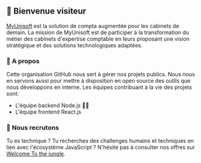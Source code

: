 ## 👋 Bienvenue visiteur

[MyUnisoft](https://www.myunisoft.fr/) est la solution de compta augmentée pour les cabinets de demain. La mission de MyUnisoft est de participer à la transformation du métier des cabinets d'expertise comptable en leurs proposant une vision stratégique et des solutions technologiques adaptées.

### 📢 A propos

Cette organisation GitHub nous sert à gérer nos projets publics. Nous nous en servons aussi pour mettre à disposition en open source des outils que nous développons en interne. Les équipes contribuant à la vie des projets sont:

- L'équipe backend Node.js 🐢🚀
- L'équipe frontend React.js

### 🎯 Nous recrutons

Tu es technique ? Tu recherches des challenges humains et techniques en lien avec l'écosystème JavaScript ? N'hésite pas à consulter nos offres sur [Welcome To the jungle](https://www.welcometothejungle.com/fr/companies/myunisoft).

